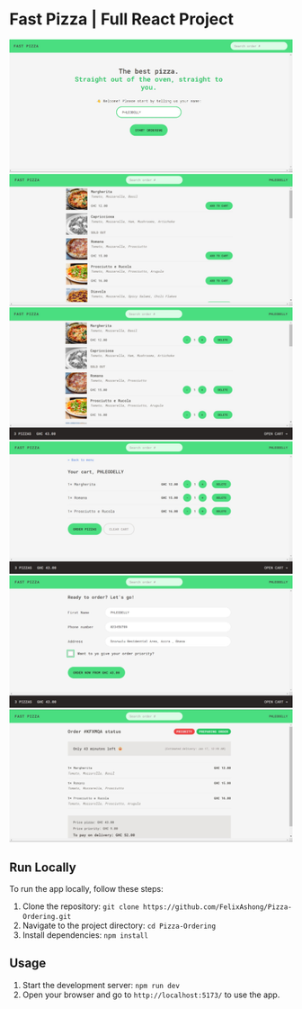 # Fast Pizza  | Full React Project

![Screenshot](/public/screenshots/screenshot.jpeg)
![Screenshot](/public/screenshots/1.jpeg)
![Screenshot](/public/screenshots/1.2.jpeg)
![Screenshot](/public/screenshots/2.jpeg)
![Screenshot](/public/screenshots/3.jpeg)
![Screenshot](/public/screenshots/4.jpeg)

## Run Locally

To run the app locally, follow these steps:

1. Clone the repository: `git clone https://github.com/FelixAshong/Pizza-Ordering.git`
2. Navigate to the project directory: `cd Pizza-Ordering`
3. Install dependencies: `npm install`

## Usage

1. Start the development server: `npm run dev`
2. Open your browser and go to `http://localhost:5173/` to use the app.
